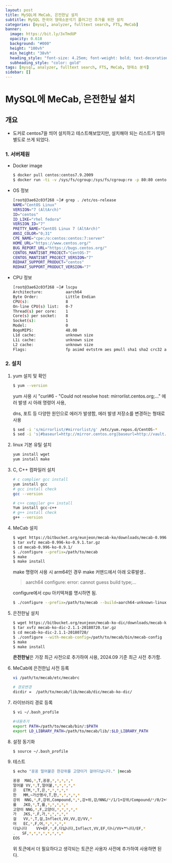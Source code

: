 ```yaml
---
layout: post
title: MySQL에 MeCab, 은전한닢 설치
subtitle: MySQL 한국어 형태소분석기 플러그인 추가를 위한 설치
categories: [mysql, analyzer, fulltext search, FTS, MeCab]
banner:
  image: https://bit.ly/3xTmdUP
  opacity: 0.618
  background: "#000"
  height: "100vh"
  min_height: "38vh"
  heading_style: "font-size: 4.25em; font-weight: bold; text-decoration: underline"
  subheading_style: "color: gold"
tags: [mysql, analyzer, fulltext search, FTS, MeCab, 형태소 분석]
sidebar: []
---
```


# MySQL에 MeCab, 은전한닢 설치

## 개요

- 도커로 centos7을 띄어 설치하고 테스트해보았지만, 설치해야 되는 리스트가 많아 별도로 쓰게 되었다.

### 1. 서버제원

- Docker image

  ```sh
  $ docker pull centos:centos7.9.2009
  $ docker run -ti -v /sys/fs/cgroup:/sys/fs/cgroup:ro -p 80:80 centos:centos7.9.2009
  ```

- OS 정보

  ```sh
  [root@3ae62c03f268 ~]# grep . /etc/os-release
  NAME="CentOS Linux"
  VERSION="7 (AltArch)"
  ID="centos"
  ID_LIKE="rhel fedora"
  VERSION_ID="7"
  PRETTY_NAME="CentOS Linux 7 (AltArch)"
  ANSI_COLOR="0;31"
  CPE_NAME="cpe:/o:centos:centos:7:server"
  HOME_URL="https://www.centos.org/"
  BUG_REPORT_URL="https://bugs.centos.org/"
  CENTOS_MANTISBT_PROJECT="CentOS-7"
  CENTOS_MANTISBT_PROJECT_VERSION="7"
  REDHAT_SUPPORT_PRODUCT="centos"
  REDHAT_SUPPORT_PRODUCT_VERSION="7"
  ```

- CPU 정보

  ```sh
  [root@3ae62c03f268 ~]# lscpu
  Architecture:          aarch64
  Byte Order:            Little Endian
  CPU(s):                8
  On-line CPU(s) list:   0-7
  Thread(s) per core:    1
  Core(s) per socket:    8
  Socket(s):             1
  Model:                 0
  BogoMIPS:              48.00
  L1d cache:             unknown size
  L1i cache:             unknown size
  L2 cache:              unknown size
  Flags:                 fp asimd evtstrm aes pmull sha1 sha2 crc32 atomics fphp asimdhp cpuid asimdrdm jscvt fcma lrcpc dcpop sha3 asimddp sha512 asimdfhm dit uscat ilrcpc flagm sb paca pacg dcpodp flagm2 frint
  ```

### 2. 설치

1.  yum 설치 및 확인

    ```sh
    $ yum --version
    ```

    yum 사용 시 "curl#6 - "Could not resolve host: mirrorlist.centos.org;..." 에러 발생 시 아래 명령어 사용,

    dns, 포트 등 다양한 원인으로 에러가 발생함, 에러 발생 저장소를 변경하는 형태로 사용

    ```sh
    $ sed -i 's/mirrorlist/#mirrorlist/g' /etc/yum.repos.d/CentOS-*
    $ sed -i 's|#baseurl=http://mirror.centos.org|baseurl=http://vault.centos.org|g' /etc/yum.repos.d/CentOS-*
    ```

2.  linux 기본 유틸 설치

    ```sh
    yum install wget
    yum install make
    ```

3.  C, C++ 컴파일러 설치

    ```sh
    # c complier gcc install
    yum install gcc
    # gcc install check
    gcc --version

    # c++ compiler g++ install
    Yum install gcc-c++
    # g++ install check
    g++ --version
    ```

4.  MeCab 설치

    ```sh
    $ wget https://bitbucket.org/eunjeon/mecab-ko/downloads/mecab-0.996-ko-0.9.1.tar.gz
    $ tar xvfz mecab-0.996-ko-0.9.1.tar.gz
    $ cd mecab-0.996-ko-0.9.1/
    $ ./configure --prefix=/path/to/mecab
    $ make
    $ make install
    ```

    make 명령어 사용 시 arm64인 경우 make 커맨드에서 아래 오류발생..

    > aarch64 configure: error: cannot guess build type;...

    configure에서 cpu 아키텍쳐를 명시하면 됨.

    ```sh
    $ ./configure --prefix=/path/to/mecab --build=aarch64-unknown-linux-gnu
    ```

5.  은전한닢 설치

    ```sh
    $ wget https://bitbucket.org/eunjeon/mecab-ko-dic/downloads/mecab-ko-dic-2.1.1-20180720.tar.gz
    $ tar xvfz mecab-ko-dic-2.1.1-20180720.tar.gz
    $ cd mecab-ko-dic-2.1.1-20180720/
    $ ./configure --with-mecab-config=/path/to/mecab/bin/mecab-config
    $ make
    $ make install
    ```

    **은전한닢**은 가장 최근 사전으로 추가하여 사용, 2024.09 기준 최근 사전 추가함.

6.  MeCab에 은전한닙 사전 등록

    ```sh
    vi /path/to/mecab/etc/mecabrc

    # 경로변경
    dicdir =  /path/to/mecab/lib/mecab/dic/mecab-ko-dic/
    ```

7.  라이브러리 경로 등록

    ```sh
    $ vi ~/.bash_profile

    #내용추가
    export PATH=/path/to/mecab/bin/:$PATH
    export LD_LIBRARY_PATH=/path/to/mecab/lib/:$LD_LIBRARY_PATH
    ```

8.  설정 동기화

    ```sh
    $ source ~/.bash_profile
    ```

9.  테스트

    ```sh
    $ echo "꽁꽁 얼어붙은 한강위를 고양이가 걸어다닙니다." |mecab

    꽁꽁	MAG,*,T,꽁꽁,*,*,*,*,*
    얼어붙	VV,*,T,얼어붙,*,*,*,*,*
    은	ETM,*,T,은,*,*,*,*,*
    한	MM,~가산명사,T,한,*,*,*,*,*
    강위	NNG,*,F,강위,Compound,*,*,강+위,강/NNG/*/1/1+강위/Compound/*/0/2+위/NNG/*/1/1
    를	JKO,*,T,를,*,*,*,*,*
    고양이	NNG,*,F,고양이,*,*,*,*,*
    가	JKS,*,F,가,*,*,*,*,*
    걸	VV,*,T,걸,Inflect,VV,VV,걷/VV,*
    어	EC,*,F,어,*,*,*,*,*
    다닙니다	VV+EF,*,F,다닙니다,Inflect,VV,EF,다니/VV+ᄇ니다/EF,*
    .	SF,*,*,*,*,*,*,*,*
    EOS
    ```

    위 토큰에서 더 필요하다고 생각되는 토큰은 사용자 사전에 추가하여 사용하면 된다.

<ins class="kakao_ad_area" style="display:none;"
data-ad-unit = "DAN-IR3SEKWYp9BSWUj6"
data-ad-width = "320"
data-ad-height = "100"></ins>

<script type="text/javascript" src="//t1.daumcdn.net/kas/static/ba.min.js" async></script>
<script>
function changeGiscusTheme () {
    const theme = document.documentElement.getAttribute('data-theme') === 'dark' 'preferred_color_scheme' : 'light_tritanopia'

    console.log(theme)

    function sendMessage(message) {
      const iframe = document.querySelector('iframe.giscus-frame');
      if (!iframe) return;
      iframe.contentWindow.postMessage({ giscus: {
      setConfig: {
        theme: theme
      }
    } }, 'https://giscus.app');
    }

    sendMessage({
      setConfig: {
        theme: theme
      }
    });
  }
</script>
<script src="https://giscus.app/client.js"
        data-repo="kdm-korea/kdm-korea.github.io"
        data-repo-id="R_kgDOIzxYeA"
        data-category="Q&A"
        data-category-id="DIC_kwDOIzxYeM4CTtII"
        data-mapping="pathname"
        data-strict="0"
        data-reactions-enabled="1"
        data-emit-metadata="0"
        data-input-position="top"
        data-theme= "light_tritanopia"
        data-lang="ko"
        crossorigin="anonymous"
        async>
</script>
